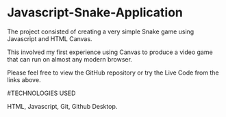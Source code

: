 # Javascript-Snake-Application

The project consisted of creating a very simple Snake game using Javascript and HTML Canvas.

This involved my first experience using Canvas to produce a video game that can run on almost any modern browser.

Please feel free to view the GitHub repository or try the Live Code from the links above.

#TECHNOLOGIES USED

HTML, Javascript, Git, Github Desktop.

